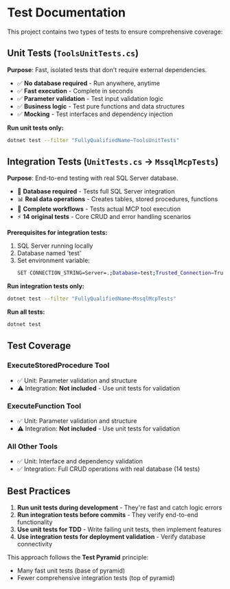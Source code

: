 # Test Documentation

This project contains two types of tests to ensure comprehensive coverage:

## Unit Tests (`ToolsUnitTests.cs`)
**Purpose**: Fast, isolated tests that don't require external dependencies.

- ✅ **No database required** - Run anywhere, anytime
- ✅ **Fast execution** - Complete in seconds  
- ✅ **Parameter validation** - Test input validation logic
- ✅ **Business logic** - Test pure functions and data structures
- ✅ **Mocking** - Test interfaces and dependency injection

**Run unit tests only:**
```bash
dotnet test --filter "FullyQualifiedName~ToolsUnitTests"
```

## Integration Tests (`UnitTests.cs` -> `MssqlMcpTests`)
**Purpose**: End-to-end testing with real SQL Server database.

- 🔌 **Database required** - Tests full SQL Server integration
- 📊 **Real data operations** - Creates tables, stored procedures, functions
- 🧪 **Complete workflows** - Tests actual MCP tool execution
- ⚡ **14 original tests** - Core CRUD and error handling scenarios

**Prerequisites for integration tests:**
1. SQL Server running locally
2. Database named 'test' 
3. Set environment variable:
   ```bash
   SET CONNECTION_STRING=Server=.;Database=test;Trusted_Connection=True;TrustServerCertificate=True
   ```

**Run integration tests only:**
```bash
dotnet test --filter "FullyQualifiedName~MssqlMcpTests"
```

**Run all tests:**
```bash
dotnet test
```

## Test Coverage

### ExecuteStoredProcedure Tool
- ✅ Unit: Parameter validation and structure
- ⚠️ Integration: **Not included** - Use unit tests for validation

### ExecuteFunction Tool  
- ✅ Unit: Parameter validation and structure
- ⚠️ Integration: **Not included** - Use unit tests for validation

### All Other Tools
- ✅ Unit: Interface and dependency validation
- ✅ Integration: Full CRUD operations with real database (14 tests)

## Best Practices

1. **Run unit tests during development** - They're fast and catch logic errors
2. **Run integration tests before commits** - They verify end-to-end functionality  
3. **Use unit tests for TDD** - Write failing unit tests, then implement features
4. **Use integration tests for deployment validation** - Verify database connectivity

This approach follows the **Test Pyramid** principle:
- Many fast unit tests (base of pyramid)
- Fewer comprehensive integration tests (top of pyramid)
